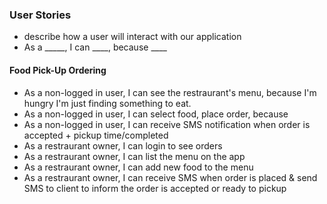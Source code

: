 ### User Stories
* describe how a user will interact with our application
* As a _____, I can ____, because ____

#### Food Pick-Up Ordering
* As a non-logged in user, I can see the restraurant's menu, because I'm hungry I'm just finding something to eat.
* As a non-logged in user, I can select food, place order, because
* As a non-logged in user, I can receive SMS notification when order is accepted + pickup time/completed
* As a restraurant owner, I can login to see orders
* As a restraurant owner, I can list the menu on the app
* As a restraurant owner, I can add new food to the menu
* As a restraurant owner, I can receive SMS when order is placed & send SMS to client to inform the order is accepted or ready to pickup

